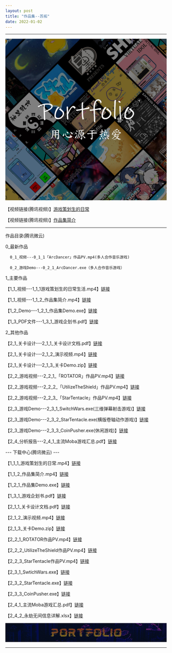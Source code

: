 ```yaml
---
layout: post
title: "作品集--苏拓"
date: 2022-01-02
---
```

********************************************************
![Image text](https://github.com/SotakuStudio/SotakuStudio.github.io/blob/main/Image/test1600.jpg?raw=true)

【视频链接(腾讯视频)】[游戏策划生的日常](https://v.qq.com/x/page/d32595zt270.html)

【视频链接(腾讯视频)】[作品集简介](https://v.qq.com/x/page/q3259rkwamv.html)

************************************************************************************************


作品目录(腾讯微云)

  0_最新作品  
  
      0_1_视频---0_1_1「ArcDancer」作品PV.mp4(多人合作音乐游戏)
      
      0_2_游戏Demo---0_2_1_ArcDancer.exe（多人合作音乐游戏）
      
  1_主要作品
  
【1_1_视频---1_1_1游戏策划生的日常生活.mp4】[链接](https://share.weiyun.com/TdPg7Hzh)
    
【1_1_视频---1_1_2_作品集简介.mp4】[链接](https://share.weiyun.com/BEEyAb6l)
    
【1_2_Demo---1_2_1_作品集Demo.exe】[链接](https://share.weiyun.com/JaNNZWMq)
    
【1_3_PDF文件---1_3_1_游戏企划书.pdf】[链接](https://share.weiyun.com/OZ1NzCSz)
    
  2_其他作品
  
【2_1_关卡设计---2_1_1_关卡设计文档.pdf】[链接](https://share.weiyun.com/AzYYbFjt)
    
【2_1_关卡设计---2_1_2_演示视频.mp4】[链接](https://share.weiyun.com/AwzamMf8)
    
【2_1_关卡设计---2_1_3_关卡Demo.zip】[链接](https://share.weiyun.com/CNR5GYxp)
  
【2_2_游戏视频---2_2_1_「ROTATOR」作品PV.mp4】[链接](https://share.weiyun.com/EoD1AOCJ)
    
【2_2_游戏视频---2_2_2_「UtilizeTheShield」作品PV.mp4】[链接](https://share.weiyun.com/WlMO4mPS)
    
【2_2_游戏视频---2_2_3_「StarTentacle」作品PV.mp4】[链接](https://share.weiyun.com/LqrLb5PU)
    
【2_3_游戏Demo---2_3_1_SwitchWars.exe(三维弹幕射击游戏)】[链接](https://share.weiyun.com/uFXg7K9Q)
    
【2_3_游戏Demo---2_3_2_StarTentacle.exe(横版卷轴动作游戏)】[链接](https://share.weiyun.com/CYZcDa00)
    
【2_3_游戏Demo---2_3_3_CoinPusher.exe(休闲游戏)】[链接](https://share.weiyun.com/VjVDWF3E)
    
【2_4_分析报告---2_4_1_主流Moba游戏汇总.pdf】[链接](https://share.weiyun.com/a1wqLRLH)
      
      
--- 下载中心(腾讯微云) ---

【1_1_1_游戏策划生的日常.mp4】[链接](https://share.weiyun.com/TdPg7Hzh)

【1_1_2_作品集简介.mp4】[链接](https://share.weiyun.com/BEEyAb6l)

【1_2_1_作品集Demo.exe】[链接](https://share.weiyun.com/JaNNZWMq)

【1_3_1_游戏企划书.pdf】[链接](https://share.weiyun.com/OZ1NzCSz)

【2_1_1_关卡设计文档.pdf】[链接](https://share.weiyun.com/AzYYbFjt)

【2_1_2_演示视频.mp4】[链接](https://share.weiyun.com/AwzamMf8)

【2_1_3_关卡Demo.zip】[链接](https://share.weiyun.com/CNR5GYxp)

【2_2_1_ROTATOR作品PV.mp4】[链接](https://share.weiyun.com/EoD1AOCJ)

【2_2_2_UtilizeTheShield作品PV.mp4】[链接](https://share.weiyun.com/WlMO4mPS)

【2_2_3_StarTentacle作品PV.mp4】[链接](https://share.weiyun.com/LqrLb5PU)

【2_3_1_SwtichWars.exe】[链接](https://share.weiyun.com/uFXg7K9Q)

【2_3_2_StarTentacle.exe】[链接](https://share.weiyun.com/CYZcDa00)

【2_3_3_CoinPusher.exe】[链接](https://share.weiyun.com/VjVDWF3E)

【2_4_1_主流Moba游戏汇总.pdf】[链接](https://share.weiyun.com/a1wqLRLH)

【2_4_2_永劫无间信息详解.xlsx】[链接](https://share.weiyun.com/4A5v5enK)


![Image text](https://github.com/SotakuStudio/SotakuStudio.github.io/blob/main/Image/End_1.1.png?raw=true) 

********************************************************
